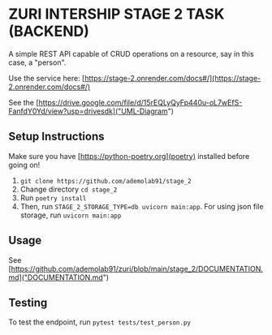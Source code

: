 # ZURI INTERSHIP STAGE 2 TASK (BACKEND)

A simple REST API capable of CRUD operations on a resource, say in this case, a "person".

Use the service here: [https://stage-2.onrender.com/docs#/](https://stage-2.onrender.com/docs#/)

See the [https://drive.google.com/file/d/15rEQLyQyFp440u-oL7wEfS-FanfdY0Yd/view?usp=drivesdk]("UML-Diagram")

## Setup Instructions

Make sure you have [https://python-poetry.org](poetry) installed before going on!

1. `git clone https://github.com/ademolab91/stage_2`
2. Change directory `cd stage_2`
3. Run `poetry install`
4. Then, run `STAGE_2_STORAGE_TYPE=db uvicorn main:app`. For using json file storage, run `uvicorn main:app`

## Usage

See [https://github.com/ademolab91/zuri/blob/main/stage_2/DOCUMENTATION.md]("DOCUMENTATION.md")

## Testing

To test the endpoint, run `pytest tests/test_person.py`
